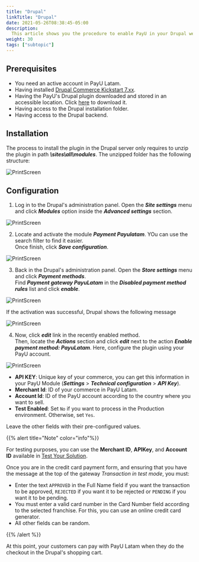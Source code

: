 ```yaml
---
title: "Drupal"
linkTitle: "Drupal"
date: 2021-05-26T08:38:45-05:00
description:
  This article shows you the procedure to enable PayU in your Drupal website.
weight: 30
tags: ["subtopic"]
---
```


## Prerequisites
* You need an active account in PayU Latam.
* Having installed [Drupal Commerce Kickstart 7.xx](https://www.drupal.org/project/commerce_kickstart).
* Having the PayU's Drupal plugin downloaded and stored in an accessible location. Click [here](http://developers.payulatam.com/plugins/commerce_payulatam_1.0.zip) to download it.
* Having access to the Drupal installation folder.
* Having access to the Drupal backend.

## Installation
The process to install the plugin in the Drupal server only requires to unzip the plugin in path ***\sites\all\modules***. The unzipped folder has the following structure:

![PrintScreen](/assets/Drupal/Drupal_01.png)

## Configuration
1. Log in to the Drupal's administration panel. Open the _**Site settings**_ menu and click _**Modules**_ option inside the _**Advanced settings**_ section.

![PrintScreen](/assets/Drupal/Drupal_02.png)

2. Locate and activate the module _**Payment Payulatam**_. YOu can use the search filter to find it easier.<br>
Once finish, click _**Save configuration**_.

![PrintScreen](/assets/Drupal/Drupal_03.png)

3. Back in the Drupal's administration panel. Open the _**Store settings**_ menu and click _**Payment methods**_.<br>
Find _**Payment gateway PayuLatam**_ in the _**Disabled payment method rules**_ list and click _**enable**_.

![PrintScreen](/assets/Drupal/Drupal_04.png)

If the activation was successful, Drupal shows the following message

![PrintScreen](/assets/Drupal/Drupal_05.png)

4. Now, click _**edit**_ link in the recently enabled method.<br>
Then, locate the _**Actions**_ section and click _**edit**_ next to the action _**Enable payment method: PayuLatam**_. Here, configure the plugin using your PayU account.

![PrintScreen](/assets/Drupal/Drupal_06.png)

* **API KEY**: Unique key of your commerce, you can get this information in your PayU Module (**_Settings_** > **_Technical configuration_** > **_API Key_**).
* **Merchant Id**: ID of your commerce in PayU Latam.
* **Account Id**: ID of the PayU account according to the country where you want to sell.
* **Test Enabled**: Set ```No``` if you want to process in the Production environment. Otherwise, set ```Yes```.

Leave the other fields with their pre-configured values.

{{% alert title="Note" color="info"%}}

For testing purposes, you can use the **Merchant ID**, **APIKey**, and **Account ID** available in [Test Your Solution](../../getting-started/test-your-solution.html).

Once you are in the credit card payment form, and ensuring that you have the message at the top of the gateway _Transaction in test mode_, you must:

* Enter the text ```APPROVED``` in the Full Name field if you want the transaction to be approved, ```REJECTED``` if you want it to be rejected or ```PENDING``` if you want it to be pending.
* You must enter a valid card number in the Card Number field according to the selected franchise. For this, you can use an online credit card generator.
* All other fields can be random.

{{% /alert %}}  

At this point, your customers can pay with PayU Latam when they do the checkout in the Drupal's shopping cart. 

